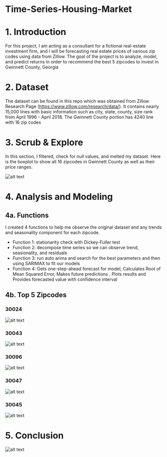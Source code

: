 # Time-Series-Housing-Market

# 1. Introduction

For this project, I am acting as a consultant for a fictional real-estate investment firm, and I will be forecasting real estate prices of various zip codes using data from Zillow. The goal of the project is to analyze, model, and predict returns in order to recommend the best 5 zipcodes to invest in Gwinnett County, Georgia 

# 2. Dataset

The dataset can be found in this repo which was obtained from Zillow Research Page (https://www.zillow.com/research/data/). It contains nearly 15,000 lines with basic information such as city, state, county, size rank from April 1996 - April 2018. The Gwinnett County portion has 4240 line with 16 zip codes


# 3. Scrub & Explore

In this section, I filtered, check for null values, and melted my dataset. Here is the boxplot to show all 16 zipcodes in Gwinnett County as well as their price ranges.

![alt text](https://raw.githubusercontent.com/helennpham0229/Time-Series---Housing-Market/main/images/gwinnett%20zip%20codes.png)


# 4. Analysis and Modeling

## 4a. Functions

I created 4 functions to help me observe the original dataset and any trends and seasonality component for each zipcode.
- Function 1: stationarity check with Dickey-Fuller test
- Function 2: decompose time series so we can observe trend, seasionality, and residuals
- Function 3: run auto arima and search for the best parameters and then using SARIMAX to fit our models
- Function 4: Gets one-step-ahead forecast for model, Calculates Root of Mean Squared Error, Makes future predictions , Plots results and Provides forecasted value with confidence interval

## 4b. Top 5 Zipcodes
### 30024
![alt text](https://raw.githubusercontent.com/helennpham0229/Time-Series---Housing-Market/main/images/30024%20forecast.png)

### 30043
![alt text](https://raw.githubusercontent.com/helennpham0229/Time-Series---Housing-Market/main/images/30043%20forecast.png)

### 30096
![alt text](https://raw.githubusercontent.com/helennpham0229/Time-Series---Housing-Market/main/images/30096%20forecast.png)

### 30047
![alt text](https://raw.githubusercontent.com/helennpham0229/Time-Series---Housing-Market/main/images/30047%20forecast.png)

### 30045
![alt text](https://raw.githubusercontent.com/helennpham0229/Time-Series---Housing-Market/main/images/30045%20forecast.png)

# 5. Conclusion
![alt text](https://raw.githubusercontent.com/helennpham0229/Time-Series---Housing-Market/main/images/summary%20table.PNG)
